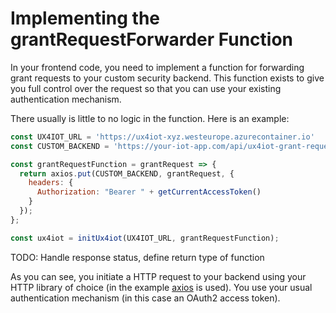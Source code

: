 # Implementing the grantRequestForwarder Function

In your frontend code, you need to implement a function for forwarding grant requests to your custom security backend. This function exists to give you full control over the request so that you can use your existing authentication mechanism.

There usually is little to no logic in the function. Here is an example:

```javascript
const UX4IOT_URL = 'https://ux4iot-xyz.westeurope.azurecontainer.io'
const CUSTOM_BACKEND = 'https://your-iot-app.com/api/ux4iot-grant-requests'

const grantRequestFunction = grantRequest => {
  return axios.put(CUSTOM_BACKEND, grantRequest, {
    headers: {
      Authorization: "Bearer " + getCurrentAccessToken()
    }
  });
};

const ux4iot = initUx4iot(UX4IOT_URL, grantRequestFunction);
```

TODO: Handle response status, define return type of function

As you can see, you initiate a HTTP request to your backend using your HTTP library of choice \(in the example [axios](https://github.com/axios/axios) is used\). You use your usual authentication mechanism \(in this case an OAuth2 access token\).

